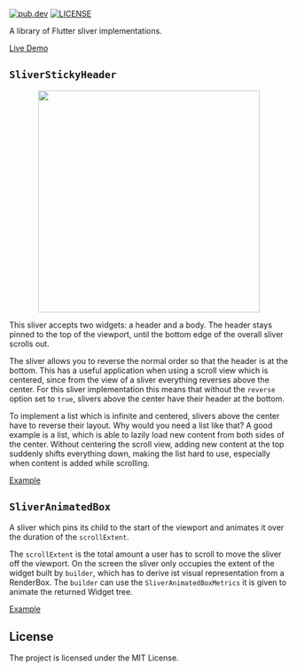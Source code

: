 [![pub.dev](https://badgen.net/pub/v/slyverin)](https://pub.dev/packages/slyverin)
[![LICENSE](https://badgen.net/pub/license/slyverin)](./LICENSE)

A library of Flutter sliver implementations.

[Live Demo](https://blaugold.github.io/slyverin/example_dist)

## `SliverStickyHeader`

<p align="center">
    <img width="400" src="https://github.com/blaugold/slyverin/blob/main/docs/sliver_sticky_header_centered.gif?raw=true">
</p>

This sliver accepts two widgets: a header and a body. The header stays pinned to the top of the viewport, until the bottom edge of the overall sliver scrolls out.

The sliver allows you to reverse the normal order so that the header is at the bottom. This has a useful application when using a scroll view which is centered, since from the view of a sliver everything reverses above the center. For this sliver implementation this means that without the `reverse` option set to `true`, slivers above the center have their header at the bottom.

To implement a list which is infinite and centered, slivers above the center have to reverse their layout. Why would you need a list like that? A good example is a list, which is able to lazily load new content from both sides of the center. Without centering the scroll view, adding new content at the top suddenly shifts everything down, making the list hard to use, especially when content is added while scrolling.

[Example](example/lib/src/sliver_sticky_header_centered_example.dart)

## `SliverAnimatedBox`

A sliver which pins its child to the start of the viewport and animates it over the duration of the `scrollExtent`.

The `scrollExtent` is the total amount a user has to scroll to move the sliver off the viewport. On the screen the sliver only occupies the extent of the widget built by `builder`, which has to derive ist visual representation from a RenderBox. The `builder` can use the `SliverAnimatedBoxMetrics` it is given to animate the returned Widget tree.

[Example](example/lib/src/sliver_animated_box_example.dart)

## License

The project is licensed under the MIT License.
